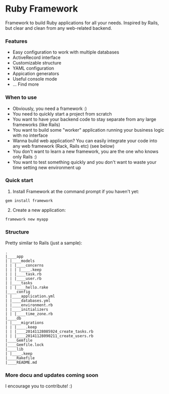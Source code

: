 Ruby Framework
=========

Framework to build Ruby applications for all your needs. Inspired by Rails, but clear and clean from any web-related backend.

### Features

- Easy configuration to work with multiple databases
- ActiveRecord interface
- Customizable structure
- YAML configuration
- Appication generators
- Useful console mode
- ... Find more

### When to use

- Obviously, you need a framework :)
- You need to quickly start a project from scratch 
- You want to have your backend code to stay separate from any large frameworks (like Rails)
- You want to build some "worker" application running your business logic with no interface
- Wanna build web application? You can easily integrate your code into any web framework (Rack, Rails etc) (see below)
- You don't want to learn a new framework, you are the one who knows only Rails :)
- You want to test something quickly and you don't want to waste your time setting new environment up

### Quick start

1) Install Framework at the command prompt if you haven't yet:

```shell
gem install framework
```

2) Create a new application:

```shell
framework new myapp
```

### Structure

Pretty similar to Rails (just a sample):

```
.
|____app
| |____models
| | |____concerns
| | | |____.keep
| | |____task.rb
| | |____user.rb
| |____tasks
| | |____hello.rake
|____config
| |____application.yml
| |____databases.yml
| |____environment.rb
| |____initializers
| | |____time_zone.rb
|____db
| |____migrations
| | |____.keep
| | |____20141128085924_create_tasks.rb
| | |____20141128090211_create_users.rb
|____Gemfile
|____Gemfile.lock
|____lib
| |____.keep
|____Rakefile
|____README.md
```

### More docu and updates coming soon

I encourage you to contribute! :)
